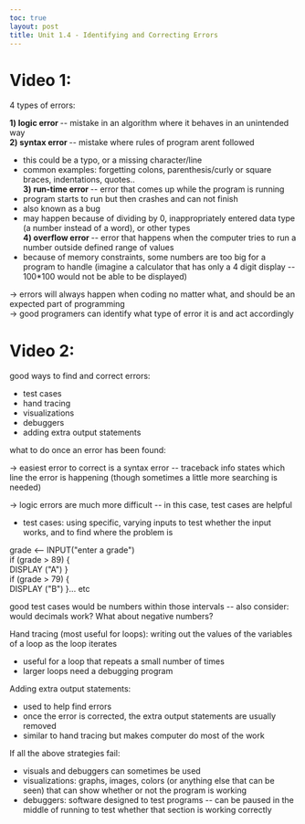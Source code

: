 ```yaml
---
toc: true
layout: post
title: Unit 1.4 - Identifying and Correcting Errors 
---
```


# Video 1:

4 types of errors: 

<strong> 1) logic error </strong> -- mistake in an algorithm where it behaves in an unintended way <br>
<strong> 2) syntax error </strong> -- mistake where rules of program arent followed 
- this could be a typo, or a missing character/line 
- common examples: forgetting colons, parenthesis/curly or square braces, indentations, quotes.. <br>
<strong> 3) run-time error </strong> -- error that comes up while the program is running <br>
- program starts to run but then crashes and can not finish
- also known as a bug
- may happen because of dividing by 0, inappropriately entered data type (a number instead of a word), or other types <br>
<strong> 4) overflow error </strong>-- error that happens when the computer tries to run a number outside defined range of values 
- because of memory constraints, some numbers are too big for a program to handle (imagine a calculator that has only a 4 digit display -- 100*100 would not be able to be displayed) 

-> errors will always happen when coding no matter what, and should be an expected part of programming <br>
-> good programers can identify what type of error it is and act accordingly 


# Video 2: 

good ways to find and correct errors: 
- test cases 
- hand tracing 
- visualizations
- debuggers
- adding extra output statements

what to do once an error has been found:

-> easiest error to correct is a syntax error -- traceback info states which line the error is happening (though sometimes a little more searching is needed)

-> logic errors are much more difficult -- in this case, test cases are helpful
- test cases: using specific, varying inputs to test whether the input works, and to find where the problem is

grade <-- INPUT("enter a grade")<br>
if (grade > 89) {<br>
    DISPLAY ("A") }<br>
if (grade > 79) {<br>
    DISPLAY ("B") }... etc

good test cases would be numbers within those intervals -- also consider: would decimals work? What about negative numbers?


Hand tracing (most useful for loops): writing out the values of the variables of a loop as the loop iterates
- useful for a loop that repeats a small number of times
- larger loops need a debugging program

Adding extra output statements: 
- used to help find errors
- once the error is corrected, the extra output statements are usually removed
- similar to hand tracing but makes computer do most of the work

If all the above strategies fail:
- visuals and debuggers can sometimes be used
- visualizations: graphs, images, colors (or anything else that can be seen) that can show whether or not the program is working
- debuggers: software designed to test programs -- can be paused in the middle of running to test whether that section is working correctly

